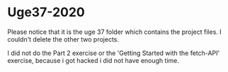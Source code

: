 # Uge37-2020

Please notice that it is the uge 37 folder which contains the project files. I couldn't delete the other two projects.

I did not do the Part 2 exercise or the 'Getting Started with the fetch-API' exercise, because i got hacked i did not have enough time. 

